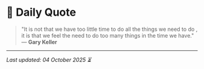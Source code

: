 # 📜 Daily Quote

> "It is not that we have too little time to do all the things we need to do , it is that we feel the need to do too many things in the time we have."  
> — **Gary Keller**

---

_Last updated: 04 October 2025 ⏳_
